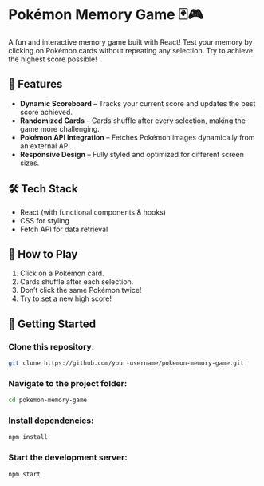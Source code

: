 # Pokémon Memory Game 🃏🎮

A fun and interactive memory game built with React! Test your memory by clicking on Pokémon cards without repeating any selection. Try to achieve the highest score possible!

## 🚀 Features

- **Dynamic Scoreboard** – Tracks your current score and updates the best score achieved.
- **Randomized Cards** – Cards shuffle after every selection, making the game more challenging.
- **Pokémon API Integration** – Fetches Pokémon images dynamically from an external API.
- **Responsive Design** – Fully styled and optimized for different screen sizes.

## 🛠️ Tech Stack

- React (with functional components & hooks)
- CSS for styling
- Fetch API for data retrieval

## 📌 How to Play

1. Click on a Pokémon card.
2. Cards shuffle after each selection.
3. Don’t click the same Pokémon twice!
4. Try to set a new high score!

## 🎯 Getting Started

### Clone this repository:

```bash
git clone https://github.com/your-username/pokemon-memory-game.git  
```

### Navigate to the project folder:

```bash
cd pokemon-memory-game  
```

### Install dependencies:

```bash
npm install  
```

### Start the development server:

```bash
npm start  
```
